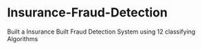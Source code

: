 # Insurance-Fraud-Detection
Built a Insurance Built Fraud Detection System using 12 classifying Algorithms
